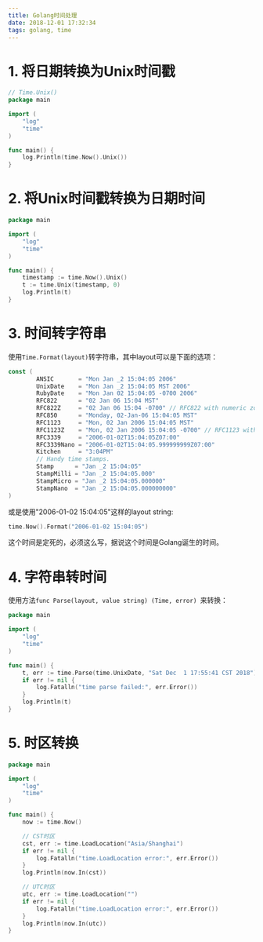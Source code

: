 ```yaml
---
title: Golang时间处理
date: 2018-12-01 17:32:34
tags: golang, time
---
```


# 1. 将日期转换为Unix时间戳
```go
// Time.Unix()
package main

import (
	"log"
	"time"
)

func main() {
	log.Println(time.Now().Unix())
}
```

# 2. 将Unix时间戳转换为日期时间
```go
package main

import (
	"log"
	"time"
)

func main() {
	timestamp := time.Now().Unix()
	t := time.Unix(timestamp, 0)
	log.Println(t)
}
```

<!-- more -->

# 3. 时间转字符串
使用`Time.Format(layout)`转字符串，其中layout可以是下面的选项：
```go
const (
        ANSIC       = "Mon Jan _2 15:04:05 2006"
        UnixDate    = "Mon Jan _2 15:04:05 MST 2006"
        RubyDate    = "Mon Jan 02 15:04:05 -0700 2006"
        RFC822      = "02 Jan 06 15:04 MST"
        RFC822Z     = "02 Jan 06 15:04 -0700" // RFC822 with numeric zone
        RFC850      = "Monday, 02-Jan-06 15:04:05 MST"
        RFC1123     = "Mon, 02 Jan 2006 15:04:05 MST"
        RFC1123Z    = "Mon, 02 Jan 2006 15:04:05 -0700" // RFC1123 with numeric zone
        RFC3339     = "2006-01-02T15:04:05Z07:00"
        RFC3339Nano = "2006-01-02T15:04:05.999999999Z07:00"
        Kitchen     = "3:04PM"
        // Handy time stamps.
        Stamp      = "Jan _2 15:04:05"
        StampMilli = "Jan _2 15:04:05.000"
        StampMicro = "Jan _2 15:04:05.000000"
        StampNano  = "Jan _2 15:04:05.000000000"
)
```

或是使用"2006-01-02 15:04:05"这样的layout string:
```go
time.Now().Format("2006-01-02 15:04:05")
```
这个时间是定死的，必须这么写，据说这个时间是Golang诞生的时间。

# 4. 字符串转时间
使用方法`func Parse(layout, value string) (Time, error)
`来转换：

```go
package main

import (
	"log"
	"time"
)

func main() {
	t, err := time.Parse(time.UnixDate, "Sat Dec  1 17:55:41 CST 2018")
	if err != nil {
		log.Fatalln("time parse failed:", err.Error())
	}
	log.Println(t)
}
```

# 5. 时区转换
```go
package main

import (
	"log"
	"time"
)

func main() {
	now := time.Now()

	// CST时区
	cst, err := time.LoadLocation("Asia/Shanghai")
	if err != nil {
		log.Fatalln("time.LoadLocation error:", err.Error())
	}
	log.Println(now.In(cst))

	// UTC时区
	utc, err := time.LoadLocation("")
	if err != nil {
		log.Fatalln("time.LoadLocation error:", err.Error())
	}
	log.Println(now.In(utc))
}
```